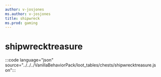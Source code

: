 ```yaml
---
author: v-josjones
ms.author: v-josjones
title: shipwreck
ms.prod: gaming
---
```


# shipwrecktreasure

:::code language="json" source="../../../VanillaBehaviorPack/loot_tables/chests/shipwrecktreasure.json":::
